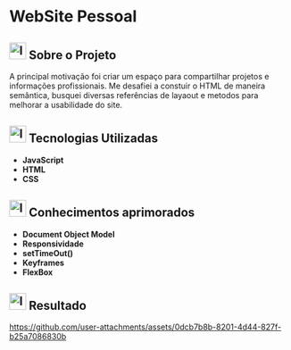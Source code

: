 <!-- Esse arquivo readme será usado como "roteiro" do projeto nesse primeiro momento -->
# WebSite Pessoal
## <img alt="Icone-Ideia" width="30" src="https://img.icons8.com/?size=100&id=21083&format=png&color=000000"/> Sobre o Projeto 
  <div>
    <p>A principal motivação foi criar um espaço para compartilhar projetos e informações profissionais. Me desafiei a constuir o HTML de maneira semântica, busquei diversas referências de           layaout e metodos para melhorar a usabilidade do site. </p>
  </div>

## <img alt="Icone-Ferramentas" width="30" src="https://img.icons8.com/?size=100&id=43171&format=png&color=000000"/> Tecnologias Utilizadas
 <strong><ul> 
    <li>JavaScript</li>
    <li>HTML</li>
    <li>CSS</li>
  </ul></strong>

## <img alt="Icone-Aprendizagem" width="30" src="https://img.icons8.com/?size=100&id=32628&format=png&color=000000"/> Conhecimentos aprimorados
  <strong><ul> 
    <li>Document Object Model</li>
    <li>Responsividade</li>
    <li>setTimeOut()</li>
    <li>Keyframes</li>
    <li>FlexBox</li>
  </ul></strong>

## <img alt="Icone-deploy" width="30" src="https://img.icons8.com/?size=100&id=34935&format=png&color=000000"/> Resultado


https://github.com/user-attachments/assets/0dcb7b8b-8201-4d44-827f-b25a7086830b





